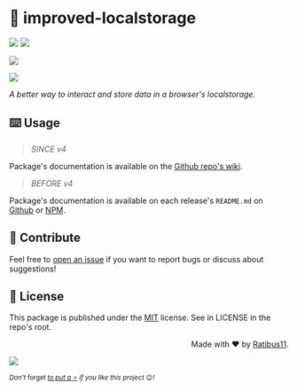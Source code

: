 # :bookmark_tabs: improved-localstorage

![](https://img.shields.io/npm/v/improved-localstorage?label=last%20release&style=flat-square)
![](https://img.shields.io/github/release-date/Ratibus11/improved-localstorage?label=from&style=flat-square)

![](https://img.shields.io/librariesio/dependents/npm/improved-localstorage?style=flat-square)

![](https://img.shields.io/github/last-commit/Ratibus11/improved-localstorage?style=flat-square)

_A better way to interact and store data in a browser's localstorage._

## :keyboard: Usage

> _SINCE v4_

Package's documentation is available on the [Github repo's wiki](https://github.com/Ratibus11/improved-localstorage/wiki).

> _BEFORE v4_

Package's documentation is available on each release's `README.md` on [Github](https://github.com/Ratibus11/improved-localstorage) or [NPM](https://npmjs.com/package/improved-localstorage).

## :busts_in_silhouette: Contribute

Feel free to [open an issue](https://github.com/Ratibus11/improved-localstorage/issues/new) if you want to report bugs or discuss about suggestions!

## :bookmark: License

This package is published under the [MIT](https://choosealicense.com/licenses/mit/) license.
See in LICENSE in the repo's root.

<div align="right">Made with &#10084; by <a href="https://github.com/Ratibus11">Ratibus11</a>.</div>

![](https://img.shields.io/github/stars/ratibus11/improved-localstorage?style=social)

<sup>

_Don't_ forget [_to put a_ :star:](https://github.com/Ratibus11/improved-localstorage) _if you like this project_ :wink:_!_

</sup>
